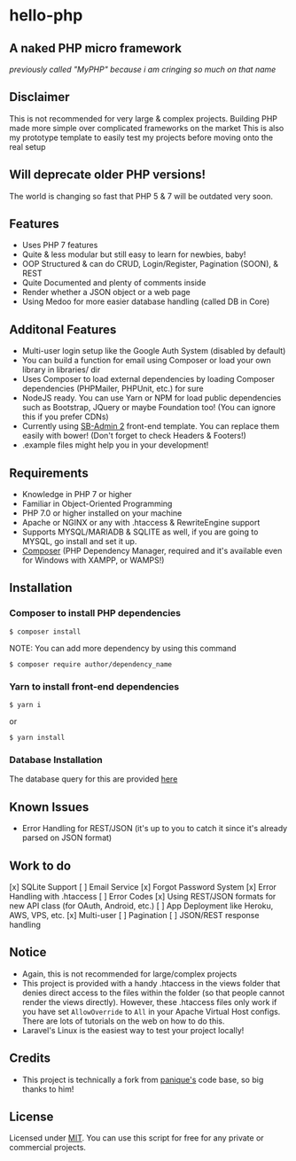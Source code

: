 # hello-php

## A naked PHP micro framework

<i>previously called "MyPHP" because i am cringing so much on that name</i><br />

## Disclaimer

This is not recommended for very large & complex projects.
Building PHP made more simple over complicated frameworks on the market
This is also my prototype template to easily test my projects before moving onto the real setup

## Will deprecate older PHP versions!

The world is changing so fast that PHP 5 & 7 will be outdated very soon.

## Features

* Uses PHP 7 features
* Quite & less modular but still easy to learn for newbies, baby!
* OOP Structured & can do CRUD, Login/Register, Pagination (SOON), & REST
* Quite Documented and plenty of comments inside
* Render whether a JSON object or a web page
* Using Medoo for more easier database handling (called DB in Core)

## Additonal Features

* Multi-user login setup like the Google Auth System (disabled by default)
* You can build a function for email using Composer or load your own library in libraries/ dir
* Uses Composer to load external dependencies by loading Composer dependencies (PHPMailer, PHPUnit, etc.) for sure
* NodeJS ready. You can use Yarn or NPM for load public dependencies such as Bootstrap, JQuery or maybe Foundation too! (You can ignore this if you prefer CDNs)
* Currently using [SB-Admin 2](http://startbootstrap.com/template-overviews/sb-admin-2/) front-end template. You can replace them easily with bower! (Don't forget to check Headers & Footers!)
* .example files might help you in your development!

## Requirements

* Knowledge in PHP 7 or higher
* Familiar in Object-Oriented Programming
* PHP 7.0 or higher installed on your machine
* Apache or NGINX or any with .htaccess & RewriteEngine support
* Supports MYSQL/MARIADB & SQLITE as well, if you are going to MYSQL, go install and set it up.
* [Composer](https://getcomposer.org) (PHP Dependency Manager, required and it's available even for Windows with XAMPP, or WAMPS!)

## Installation

### Composer to install PHP dependencies

`$ composer install`

NOTE: You can add more dependency by using this command

`$ composer require author/dependency_name`

### Yarn to install front-end dependencies

`$ yarn i`

or

`$ yarn install`

### Database Installation

The database query for this are provided [here](https://gist.github.com/jccultima123/5e10a6d9e549778eff40adb5a3556e4a)

## Known Issues

* Error Handling for REST/JSON (it's up to you to catch it since it's already parsed on JSON format)

## Work to do

[x] SQLite Support
[ ] Email Service
[x] Forgot Password System
[x] Error Handling with .htaccess
[ ] Error Codes
[x] Using REST/JSON formats for new API class (for OAuth, Android, etc.)
[ ] App Deployment like Heroku, AWS, VPS, etc.
[x] Multi-user
[ ] Pagination
[ ] JSON/REST response handling

## Notice

* Again, this is not recommended for large/complex projects
* This project is provided with a handy .htaccess in the views folder that denies direct access to the files within the folder (so that people cannot render the views directly). However, these .htaccess files only work if you have set
`AllowOverride` to `All` in your Apache Virtual Host configs. There are lots of tutorials on the web on how to do this.
* Laravel's Linux is the easiest way to test your project locally!

## Credits

* This project is technically a fork from [panique's](https://github.com/panique) code base, so big thanks to him!

## License

Licensed under [MIT](http://www.opensource.org/licenses/mit-license.php). You can use this script for free for any
private or commercial projects.
